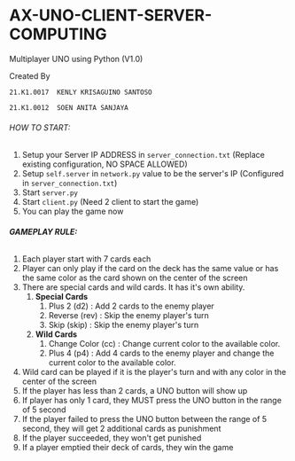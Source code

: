 # AX-UNO-CLIENT-SERVER-COMPUTING

Multiplayer UNO using Python (V1.0)

Created By

`21.K1.0017  KENLY KRISAGUINO SANTOSO`

`21.K1.0012  SOEN ANITA SANJAYA`

###### HOW TO START:

1. Setup your Server IP ADDRESS in `server_connection.txt` (Replace existing configuration, NO SPACE ALLOWED)
2. Setup `self.server` in `network.py` value to be the server's IP (Configured in `server_connection.txt`)
3. Start ``server.py``
4. Start ``client.py`` (Need 2 client to start the game)
5. You can play the game now

###### **GAMEPLAY RULE:**

1. Each player start with 7 cards each
2. Player can only play if the card on the deck has the same value or has the same color as the card shown on the center of the screen
3. There are special cards and wild cards. It has it's own ability.
   1. **Special Cards**
      1. Plus 2 (d2) : Add 2 cards to the enemy player
      2. Reverse (rev) : Skip the enemy player's turn
      3. Skip (skip) : Skip the enemy player's turn
   2. **Wild Cards**
      1. Change Color (cc) : Change current color to the available color.
      2. Plus 4 (p4) : Add 4 cards to the enemy player and change the current color to the available color.
4. Wild card can be played if it is the player's turn and with any color in the center of the screen
5. If the player has less than 2 cards, a UNO button will show up
6. If player has only 1 card, they MUST press the UNO button in the range of 5 second
7. If the player failed to press the UNO button between the range of 5 second, they will get 2 additional cards as punishment
8. If the player succeeded, they won't get punished
9. If a player emptied their deck of cards, they win the game
